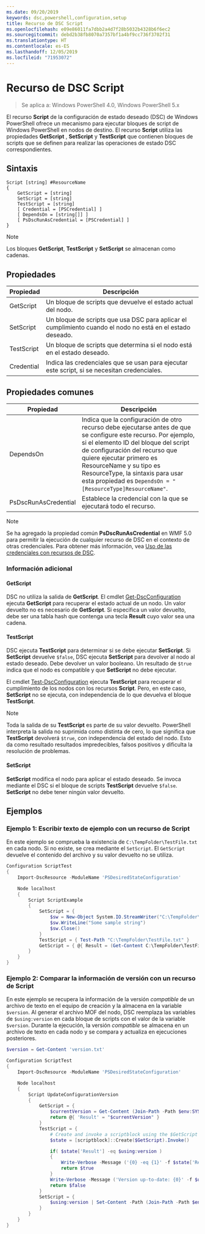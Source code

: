 ```yaml
---
ms.date: 09/20/2019
keywords: dsc,powershell,configuration,setup
title: Recurso de DSC Script
ms.openlocfilehash: e09e86011fa7dbb2a4d7f28b5032b4328b6f6ec2
ms.sourcegitcommit: debd2b38fb8070a7357bf1a4bf9cc736f3702f31
ms.translationtype: HT
ms.contentlocale: es-ES
ms.lasthandoff: 12/05/2019
ms.locfileid: "71953072"
---
```

# <a name="dsc-script-resource"></a>Recurso de DSC Script

> Se aplica a: Windows PowerShell 4.0, Windows PowerShell 5.x

El recurso **Script** de la configuración de estado deseado (DSC) de Windows PowerShell ofrece un mecanismo para ejecutar bloques de script de Windows PowerShell en nodos de destino. El recurso **Script** utiliza las propiedades **GetScript** , **SetScript** y **TestScript** que contienen bloques de scripts que se definen para realizar las operaciones de estado DSC correspondientes.

## <a name="syntax"></a>Sintaxis

```Syntax
Script [string] #ResourceName
{
    GetScript = [string]
    SetScript = [string]
    TestScript = [string]
    [ Credential = [PSCredential] ]
    [ DependsOn = [string[]] ]
    [ PsDscRunAsCredential = [PSCredential] ]
}
```

> [!NOTE]
> Los bloques **GetScript**, **TestScript** y **SetScript** se almacenan como cadenas.

## <a name="properties"></a>Propiedades

|Propiedad |Descripción |
|---|---|
|GetScript |Un bloque de scripts que devuelve el estado actual del nodo. |
|SetScript |Un bloque de scripts que usa DSC para aplicar el cumplimiento cuando el nodo no está en el estado deseado. |
|TestScript |Un bloque de scripts que determina si el nodo está en el estado deseado. |
|Credential |Indica las credenciales que se usan para ejecutar este script, si se necesitan credenciales. |

## <a name="common-properties"></a>Propiedades comunes

|Propiedad |Descripción |
|---|---|
|DependsOn |Indica que la configuración de otro recurso debe ejecutarse antes de que se configure este recurso. Por ejemplo, si el elemento ID del bloque del script de configuración del recurso que quiere ejecutar primero es ResourceName y su tipo es ResourceType, la sintaxis para usar esta propiedad es `DependsOn = "[ResourceType]ResourceName"`. |
|PsDscRunAsCredential |Establece la credencial con la que se ejecutará todo el recurso. |

> [!NOTE]
> Se ha agregado la propiedad común **PsDscRunAsCredential** en WMF 5.0 para permitir la ejecución de cualquier recurso de DSC en el contexto de otras credenciales. Para obtener más información, vea [Uso de las credenciales con recursos de DSC](../../../configurations/runasuser.md).

### <a name="additional-information"></a>Información adicional

#### <a name="getscript"></a>GetScript

DSC no utiliza la salida de **GetScript**. El cmdlet [Get-DscConfiguration](/powershell/module/PSDesiredStateConfiguration/Get-DscConfiguration) ejecuta **GetScript** para recuperar el estado actual de un nodo. Un valor devuelto no es necesario de **GetScript**. Si especifica un valor devuelto, debe ser una tabla hash que contenga una tecla **Result** cuyo valor sea una cadena.

#### <a name="testscript"></a>TestScript

DSC ejecuta **TestScript** para determinar si se debe ejecutar **SetScript**. Si **SetScript** devuelve `$false`, DSC ejecuta **SetScript** para devolver al nodo al estado deseado. Debe devolver un valor booleano. Un resultado de `$true` indica que el nodo es compatible y que **SetScript** no debe ejecutar.

El cmdlet [Test-DscConfiguration](/powershell/module/PSDesiredStateConfiguration/Test-DscConfiguration) ejecuta **TestScript** para recuperar el cumplimiento de los nodos con los recursos **Script**.
Pero, en este caso, **SetScript** no se ejecuta, con independencia de lo que devuelva el bloque **TestScript**.

> [!NOTE]
> Toda la salida de su **TestScript** es parte de su valor devuelto. PowerShell interpreta la salida no suprimida como distinta de cero, lo que significa que **TestScript** devolverá `$true`, con independencia del estado del nodo. Esto da como resultado resultados impredecibles, falsos positivos y dificulta la resolución de problemas.

#### <a name="setscript"></a>SetScript

**SetScript** modifica el nodo para aplicar el estado deseado. Se invoca mediante el DSC si el bloque de scripts **TestScript** devuelve `$false`. **SetScript** no debe tener ningún valor devuelto.

## <a name="examples"></a>Ejemplos

### <a name="example-1-write-sample-text-using-a-script-resource"></a>Ejemplo 1: Escribir texto de ejemplo con un recurso de Script

En este ejemplo se comprueba la existencia de `C:\TempFolder\TestFile.txt` en cada nodo. Si no existe, se crea mediante el `SetScript`. El `GetScript` devuelve el contenido del archivo y su valor devuelto no se utiliza.

```powershell
Configuration ScriptTest
{
    Import-DscResource -ModuleName 'PSDesiredStateConfiguration'

    Node localhost
    {
        Script ScriptExample
        {
            SetScript = {
                $sw = New-Object System.IO.StreamWriter("C:\TempFolder\TestFile.txt")
                $sw.WriteLine("Some sample string")
                $sw.Close()
            }
            TestScript = { Test-Path "C:\TempFolder\TestFile.txt" }
            GetScript = { @{ Result = (Get-Content C:\TempFolder\TestFile.txt) } }
        }
    }
}
```

### <a name="example-2-compare-version-information-using-a-script-resource"></a>Ejemplo 2: Comparar la información de versión con un recurso de Script

En este ejemplo se recupera la información de la versión *compatible* de un archivo de texto en el equipo de creación y la almacena en la variable `$version`. Al generar el archivo MOF del nodo, DSC reemplaza las variables de `$using:version` en cada bloque de scripts con el valor de la variable `$version`.
Durante la ejecución, la versión *compatible* se almacena en un archivo de texto en cada nodo y se compara y actualiza en ejecuciones posteriores.

```powershell
$version = Get-Content 'version.txt'

Configuration ScriptTest
{
    Import-DscResource -ModuleName 'PSDesiredStateConfiguration'

    Node localhost
    {
        Script UpdateConfigurationVersion
        {
            GetScript = {
                $currentVersion = Get-Content (Join-Path -Path $env:SYSTEMDRIVE -ChildPath 'version.txt')
                return @{ 'Result' = "$currentVersion" }
            }
            TestScript = {
                # Create and invoke a scriptblock using the $GetScript automatic variable, which contains a string representation of the GetScript.
                $state = [scriptblock]::Create($GetScript).Invoke()

                if( $state['Result'] -eq $using:version )
                {
                    Write-Verbose -Message ('{0} -eq {1}' -f $state['Result'],$using:version)
                    return $true
                }
                Write-Verbose -Message ('Version up-to-date: {0}' -f $using:version)
                return $false
            }
            SetScript = {
                $using:version | Set-Content -Path (Join-Path -Path $env:SYSTEMDRIVE -ChildPath 'version.txt')
            }
        }
    }
}
```